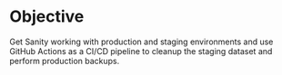 # Objective

Get Sanity working with production and staging environments and use GitHub Actions as a CI/CD pipeline to cleanup the staging dataset and perform production backups.
